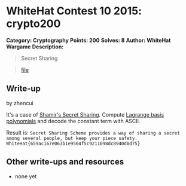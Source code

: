 # WhiteHat Contest 10 2015: crypto200

**Category: Cryptography**
**Points: 200**
**Solves: 8**
**Author: WhiteHat Wargame**
**Description:**

> Secret Sharing

> [file](crypto200_43637d719c7a8bd53f018e7fa6f5b83f)

## Write-up

by zhencui

It's a case of [Shamir's Secret Sharing](https://en.wikipedia.org/wiki/Shamir%27s_Secret_Sharing). Compute [Lagrange basis polynomials](https://en.wikipedia.org/wiki/Lagrange_polynomial) and decode the constant term with ASCII.

Result is:    `Secret Sharing Scheme provides a way of sharing a secret among several people, but keep your piece safety. WhiteHat{659ac167e063b1e9564f5c9211098dc8940d0d75}`

## Other write-ups and resources

* none yet
